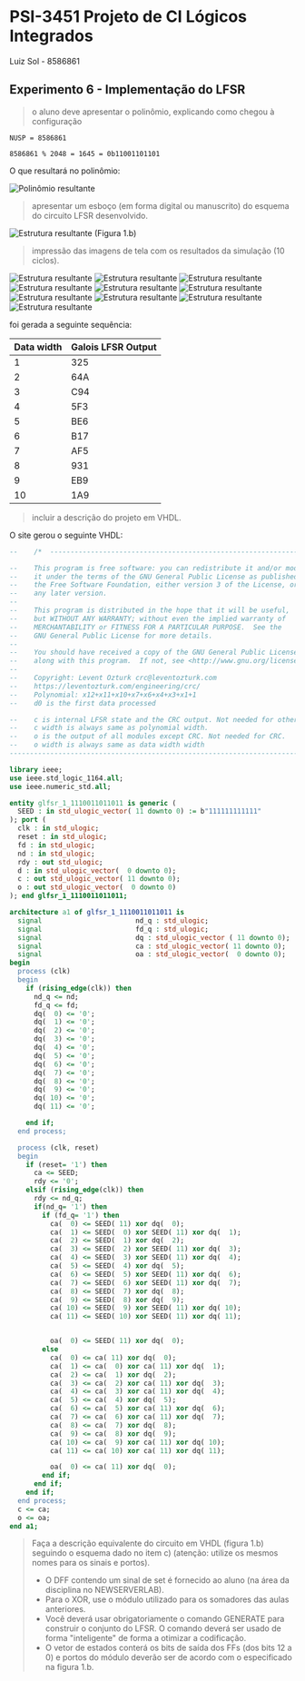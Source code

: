 # PSI-3451 Projeto de CI Lógicos Integrados

Luiz Sol - 8586861

## Experimento 6 - Implementação do LFSR

> o aluno deve apresentar o polinômio, explicando como chegou à configuração

`NUSP = 8586861`

`8586861 % 2048 = 1645 = 0b11001101101`

O que resultará no polinômio:

![Polinômio resultante](img/codecogseqn.gif)

> apresentar um esboço (em forma digital ou manuscrito) do esquema do circuito LFSR desenvolvido.

![Estrutura resultante (Figura 1.b)](img/estrutura.png)

> impressão das imagens de tela com os resultados da simulação (10 ciclos).

![Estrutura resultante](img/teste1.png)
![Estrutura resultante](img/teste2.png)
![Estrutura resultante](img/teste3.png)
![Estrutura resultante](img/teste4.png)
![Estrutura resultante](img/teste5.png)
![Estrutura resultante](img/teste6.png)
![Estrutura resultante](img/teste7.png)
![Estrutura resultante](img/teste8.png)
![Estrutura resultante](img/teste9.png)
![Estrutura resultante](img/teste10.png)

foi gerada a seguinte sequência:

| Data width | Galois LFSR Output |
|------------|--------------------|
| 1          | 325                |
| 2          | 64A                |
| 3          | C94                |
| 4          | 5F3                |
| 5          | BE6                |
| 6          | B17                |
| 7          | AF5                |
| 8          | 931                |
| 9          | EB9                |
| 10         | 1A9                |

> incluir a descrição do projeto em VHDL.

O site gerou o seguinte VHDL:

```vhdl
--    /*  -------------------------------------------------------------------------

--    This program is free software: you can redistribute it and/or modify
--    it under the terms of the GNU General Public License as published by
--    the Free Software Foundation, either version 3 of the License, or
--    any later version.
--
--    This program is distributed in the hope that it will be useful,
--    but WITHOUT ANY WARRANTY; without even the implied warranty of
--    MERCHANTABILITY or FITNESS FOR A PARTICULAR PURPOSE.  See the
--    GNU General Public License for more details.
--
--    You should have received a copy of the GNU General Public License
--    along with this program.  If not, see <http://www.gnu.org/licenses/>.
--
--    Copyright: Levent Ozturk crc@leventozturk.com
--    https://leventozturk.com/engineering/crc/
--    Polynomial: x12+x11+x10+x7+x6+x4+x3+x1+1
--    d0 is the first data processed

--    c is internal LFSR state and the CRC output. Not needed for other modules than CRC.
--    c width is always same as polynomial width.
--    o is the output of all modules except CRC. Not needed for CRC.
--    o width is always same as data width width
-------------------------------------------------------------------------*/

library ieee;
use ieee.std_logic_1164.all;
use ieee.numeric_std.all;

entity glfsr_1_1110011011011 is generic (
  SEED : in std_ulogic_vector( 11 downto 0) := b"111111111111"
); port (
  clk : in std_ulogic;
  reset : in std_ulogic;
  fd : in std_ulogic;
  nd : in std_ulogic;
  rdy : out std_ulogic;
  d : in std_ulogic_vector(  0 downto 0);
  c : out std_ulogic_vector( 11 downto 0);
  o : out std_ulogic_vector(  0 downto 0)
); end glfsr_1_1110011011011;

architecture a1 of glfsr_1_1110011011011 is
  signal                       nd_q : std_ulogic;
  signal                       fd_q : std_ulogic;
  signal                       dq : std_ulogic_vector ( 11 downto 0);
  signal                       ca : std_ulogic_vector( 11 downto 0);
  signal                       oa : std_ulogic_vector(  0 downto 0);
begin
  process (clk)
  begin
    if (rising_edge(clk)) then
      nd_q <= nd;
      fd_q <= fd;
      dq(  0) <= '0';
      dq(  1) <= '0';
      dq(  2) <= '0';
      dq(  3) <= '0';
      dq(  4) <= '0';
      dq(  5) <= '0';
      dq(  6) <= '0';
      dq(  7) <= '0';
      dq(  8) <= '0';
      dq(  9) <= '0';
      dq( 10) <= '0';
      dq( 11) <= '0';

    end if;
  end process;

  process (clk, reset)
  begin
    if (reset= '1') then
      ca <= SEED;
      rdy <= '0';
    elsif (rising_edge(clk)) then
      rdy <= nd_q;
      if(nd_q= '1') then
        if (fd_q= '1') then
          ca(  0) <= SEED( 11) xor dq(  0);
          ca(  1) <= SEED(  0) xor SEED( 11) xor dq(  1);
          ca(  2) <= SEED(  1) xor dq(  2);
          ca(  3) <= SEED(  2) xor SEED( 11) xor dq(  3);
          ca(  4) <= SEED(  3) xor SEED( 11) xor dq(  4);
          ca(  5) <= SEED(  4) xor dq(  5);
          ca(  6) <= SEED(  5) xor SEED( 11) xor dq(  6);
          ca(  7) <= SEED(  6) xor SEED( 11) xor dq(  7);
          ca(  8) <= SEED(  7) xor dq(  8);
          ca(  9) <= SEED(  8) xor dq(  9);
          ca( 10) <= SEED(  9) xor SEED( 11) xor dq( 10);
          ca( 11) <= SEED( 10) xor SEED( 11) xor dq( 11);


          oa(  0) <= SEED( 11) xor dq(  0);
        else
          ca(  0) <= ca( 11) xor dq(  0);
          ca(  1) <= ca(  0) xor ca( 11) xor dq(  1);
          ca(  2) <= ca(  1) xor dq(  2);
          ca(  3) <= ca(  2) xor ca( 11) xor dq(  3);
          ca(  4) <= ca(  3) xor ca( 11) xor dq(  4);
          ca(  5) <= ca(  4) xor dq(  5);
          ca(  6) <= ca(  5) xor ca( 11) xor dq(  6);
          ca(  7) <= ca(  6) xor ca( 11) xor dq(  7);
          ca(  8) <= ca(  7) xor dq(  8);
          ca(  9) <= ca(  8) xor dq(  9);
          ca( 10) <= ca(  9) xor ca( 11) xor dq( 10);
          ca( 11) <= ca( 10) xor ca( 11) xor dq( 11);

          oa(  0) <= ca( 11) xor dq(  0);
        end if;
      end if;
    end if;
  end process;
  c <= ca;
  o <= oa;
end a1;
```

> Faça a descrição equivalente do circuito em VHDL (figura 1.b) seguindo o esquema dado no item c) (atenção: utilize os mesmos nomes para os sinais e portos).
> - O DFF contendo um sinal de set é fornecido ao aluno (na área da disciplina no NEWSERVERLAB).
> - Para o XOR, use o módulo utilizado para os somadores das aulas anteriores.
> - Você deverá usar obrigatoriamente o comando GENERATE para construir o conjunto do LFSR. O comando deverá ser usado de forma "inteligente" de forma a otimizar a codificação.
> - O vetor de estados conterá os bits de saída dos FFs (dos bits 12 a 0) e portos do módulo deverão ser de acordo com o especificado na figura 1.b.
